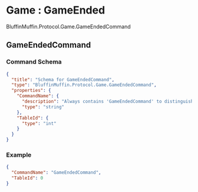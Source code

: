 # Game : GameEnded

BluffinMuffin.Protocol.Game.GameEndedCommand

## GameEndedCommand

### Command Schema

```json
{
  "title": "Schema for GameEndedCommand",
  "type": "BluffinMuffin.Protocol.Game.GameEndedCommand",
  "properties": {
    "CommandName": {
      "description": "Always contains 'GameEndedCommand' to distinguish the command from others.",
      "type": "string"
    },
    "TableId": {
      "type": "int"
    }
  }
}
```

### Example

```json
{
  "CommandName": "GameEndedCommand",
  "TableId": 0
}
```

